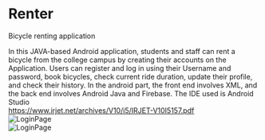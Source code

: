 # Renter
Bicycle renting application

In this JAVA-based Android application,
students and staff can rent a bicycle from the college
campus by creating their accounts on the Application.
Users can register and log in using their Username and
password, book bicycles, check current ride duration,
update their profile, and check their history. In the
android part, the front end involves XML, and the back
end involves Android Java and Firebase. The IDE used is
Android Studio 
<br>
https://www.irjet.net/archives/V10/i5/IRJET-V10I5157.pdf
<br>
![LoginPage](https://github.com/Tron8268/Renter/assets/82048036/107aa3d8-8ee3-4c1f-a3bf-d3a43b91f308)
<br>
![LoginPage](https://github.com/Tron8268/Renter/assets/82048036/5e9573ee-b595-49ad-8e43-67bbad93d926)

